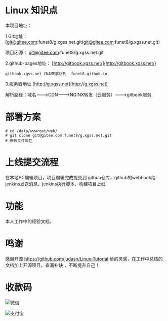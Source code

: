 # Linux 知识点

本项目地址：

1.Git地址： [git@gitee.com:funet8/g.xgss.net.git(git@gitee.com:funet8/g.xgss.net.git)

项目闭源：
git@gitee.com:funet8/g.xgss.net.git


2.github-pages地址： [http://gitbook.xgss.net/](http://gitbook.xgss.net/)

```
gitbook.xgss.net CNAME解析到  funet8.github.io
```

3.服务器地址 [http://g.xgss.net](http://g.xgss.net)

解析路径：域名--->CDN--->NGINX转发（云服务）--->gitbook服务

# 部署方案
```
# cd /data/wwwroot/web/
# git clone git@gitee.com:funet8/g.xgss.net.git
# 修改文件属性

```
# 上线提交流程
在本地PC编辑项目，项目编辑完成提交到 github仓库，github的webhook给jenkins发送消息，jenkins执行脚本，构建项目上线

# 功能
本人工作中的经验文档。

# 鸣谢
感谢开源 https://github.com/judasn/Linux-Tutorial 给的灵感，在工作中总结的文档加上开源项目，查漏补缺 ，不断提升自己！

# 收款码
![微信](https://img.funet8.com/images/wechat_donate.jpg)

![支付宝](https://img.funet8.com/images/alipay_donate.jpg)


